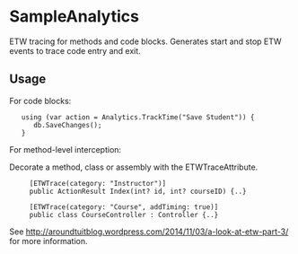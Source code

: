 SampleAnalytics
===============

ETW tracing for methods and code blocks.  Generates start and stop ETW events
to trace code entry and exit.



Usage
-----

For code blocks:

```
   using (var action = Analytics.TrackTime("Save Student")) {
      db.SaveChanges();
   }
```


For method-level interception:

   Decorate a method, class or assembly with the ETWTraceAttribute.

```
     [ETWTrace(category: "Instructor")]
     public ActionResult Index(int? id, int? courseID) {..}
```

```
     [ETWTrace(category: "Course", addTiming: true)]
     public class CourseController : Controller {..}
```



See http://aroundtuitblog.wordpress.com/2014/11/03/a-look-at-etw-part-3/ for more information.